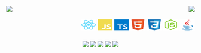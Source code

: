 
<div>
  <img  align="left" src="https://user-images.githubusercontent.com/89612417/216726221-4f531975-838b-4a77-818a-63b5f4bf4c3a.gif" />
</div>
 
 


<div align="right">
 <img height="140em"  src="https://github-readme-stats.vercel.app/api/top-langs/?username=lothllann&layout=compact&theme=dracula&hide_border=true" />
</div> 



<div align="right" style="display: inline_block"><br>
  <img align="center" alt="nick-React" height="30" width="40" src="https://raw.githubusercontent.com/devicons/devicon/master/icons/react/react-original.svg">
  <img align="center" alt="nick-Js" height="30" width="40" src="https://raw.githubusercontent.com/devicons/devicon/master/icons/javascript/javascript-plain.svg">
  <img align="center" alt="nick-Ts" height="30" width="40" src="https://raw.githubusercontent.com/devicons/devicon/master/icons/typescript/typescript-plain.svg">
  <img align="center" alt="nick-HTML" height="30" width="40" src="https://raw.githubusercontent.com/devicons/devicon/master/icons/html5/html5-original.svg">
   <img align="center" alt="nick-CSS" height="30" width="40" src="https://raw.githubusercontent.com/devicons/devicon/master/icons/css3/css3-original.svg">
  <img align="center" alt="nick-Java" height="30" width="40" src="https://raw.githubusercontent.com/devicons/devicon/master/icons/nodejs/nodejs-original.svg"> 
  <img align="center" alt="nick-Java" height="30" width="40" src="https://raw.githubusercontent.com/devicons/devicon/master/icons/java/java-original.svg">  
</div>

  ##
  
  <div  align="center"> 
  <a href="https://instagram.com/ruupp___" target="_blank"><img   src="https://img.shields.io/badge/-Instagram-%23E4405F?style=for-the-badge&logo=instagram&logoColor=white" target="_blank"></a> 
  <a href="https://www.linkedin.com/in/nickolas-ruppenthal-38b2ba167" target="_blank"><img src="https://img.shields.io/badge/-LinkedIn-%230077B5?style=for-the-badge&logo=linkedin&logoColor=white" target="_blank"></a> 
  <a href = "mailto:nick.ruppenthal@gmail.com"><img src="https://img.shields.io/badge/Gmail-D14836?style=for-the-badge&logo=gmail&logoColor=white" target="_blank"></a>
  <a href="https://wa.me/5554991807117" target="_blank"> <img src="https://img.shields.io/badge/WhatsApp-25D366?style=for-the-badge&logo=whatsapp&logoColor=white" target="_blank"></a> 
  <a href="https://www.facebook.com/Nick.Ruppenthal" target="_blank"> <img src="https://img.shields.io/badge/Facebook-1877F2?style=for-the-badge&logo=facebook&logoColor=white" target="_blank"></a> 
  
</div>

